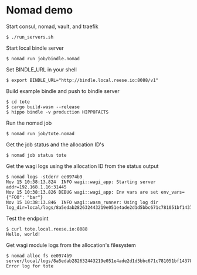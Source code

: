 # Nomad demo

Start consul, nomad, vault, and traefik

```
$ ./run_servers.sh
```

Start local bindle server

```
$ nomad run job/bindle.nomad
```

Set BINDLE_URL in your shell

```
$ export BINDLE_URL="http://bindle.local.reese.io:8088/v1"
```

Build example bindle and push to bindle server

```
$ cd tote
$ cargo build-wasm --release
$ hippo bindle -v production HIPPOFACTS
```

Run the nomad job

```
$ nomad run job/tote.nomad
```

Get the job status and the allocation ID's

```
$ nomad job status tote
```

Get the wagi logs using the allocation ID from the status output

```
$ nomad logs -stderr ee0974b9
Nov 15 10:38:13.824  INFO wagi::wagi_app: Starting server addr=192.168.1.16:31445
Nov 15 10:38:13.826 DEBUG wagi::wagi_app: Env vars are set env_vars={"FOO": "bar"}
Nov 15 10:38:13.846  INFO wagi::wasm_runner: Using log dir log_dir=local/logs/8a5edab282632443219e051e4ade2d1d5bbc671c781051bf1437897cbdfea0f1
```

Test the endpoint

```
$ curl tote.local.reese.io:8088
Hello, world!
```

Get wagi module logs from the allocation's filesystem

```
$ nomad alloc fs ee0974b9 server/local/logs/8a5edab282632443219e051e4ade2d1d5bbc671c781051bf1437897cbdfea0f1/module.stderr
Error log for tote
```
